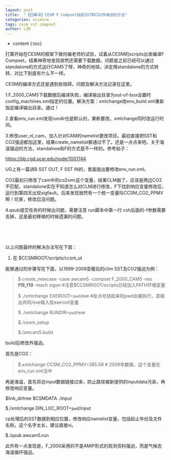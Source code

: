 ```yaml
---
layout: post
title:  "【已解决】CESM F Compset指定SST和CO2外强迫的方法" 
categories: science
tags: cesm sst compset
author: LZN
---
```


* content
{:toc}

打算开始在CESM的框架下做何编老师的试验，试着从CESM的scripts出发编译F Compset，结果神奇地发现居然还需要下载数据。问题是之前已经可以通过standalone的方式运行CAM5了呀，神奇的地球。决定用standalone的方式转转，对比下到底有什么不一样。

CESM的编译方式还是遇到些阻碍，问题及解决方法记录在这里。

1.F_2000_CAM5下载数据后编译失败，编译输出目录为out-of-box设置时config_machines.xml指定的位置。解决方案：xmlchange改env_build.xml重新指定编译输出目录。通过！

2.查看env_run.xml发现rundir也是默认的，果断要改。xmlchange同时改运行时间。

3.修改user_nl_cam，加入针对CAM的namelist更改项目。最初直接把SST和CO2强迫都加这里，结果create_namelist都通过不了。还是一点点来吧。关于海温强迫的方法，standalnoe和F的方式是不一样的。参考帖子：

https://bb.cgd.ucar.edu/node/1001744

UG上有一篇讲B SST OUT, F SST IN的，里面提出要修改env_run.xml。

CO2最初只修改了cam中的co2vmr这个变量，结果CLM崩了，应该是两边CO2不匹配，standalone实在不知道怎么对CLM进行修改，F下找到响应变量修改后，运行到第四天出现sigfault。后来发现居然有一个统一变量叫CCSM_CO2_PPMV啊！坑爹，修改后没问题。

4.qsub提交任务的时候出问题，需要注意 run脚本中第一行 csh后面的-f参数需要去掉，这是最初移植的时候遗漏的问题。

&nbsp;

&nbsp;

以上问题最终的解决办法写在下面：

1. 在 $CCSMROOT/scripts/ccsm_ut

能够通过的步骤写在下面，以1999-2008变暖后的clim SST及CO2强迫为例：
<blockquote>$ create_newcase -case awcam5 -compset F_2000_CAM5 -res <strong>f19_f19 </strong>-mach sigon #注意$CCSMROOT/scripts已经加入PATH环境变量

$ ./xmlchange EXEROOT=`pwd`/exe #反点号括起来的pwd会被执行，其输出并同/exe输入给exeroot变量

$ ./xmlchange RUNDIR=`pwd`/exe

$./cesm_setup

$./awcam5.build</blockquote>
build后修改外强迫。

首先是CO2：
<blockquote>$.xmlchange CCSM_CO2_PPMV=385.59 # 2009年数据，这个变量在env_run.xml当中</blockquote>
再是海温，首先将总input数据链接过来，防止路径被新提供的inputdata污染，再修改响应变量。

$link_dirtree $CSMDATA ./input

$./xmlchange DIN_LOC_ROOT=`pwd`/input

cp处理后的SST数据到相应位置，修改响应namelist变量，包括起止年份及文件名称。这个名字太长，建议直接vi。

$./qsub awcam5.run

此外有一点发现是，F_2000采用的不是AMIP形式的观测资料强迫，而是气候态海温循环强迫。
